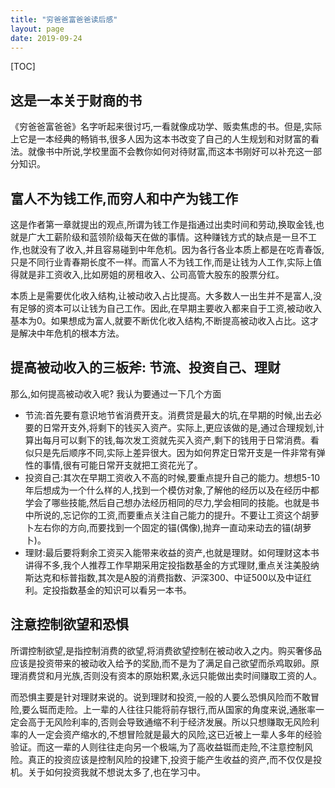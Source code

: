 ```yaml
---
title: "穷爸爸富爸爸读后感"
layout: page
date: 2019-09-24
---
```


[TOC]


## 这是一本关于财商的书

《穷爸爸富爸爸》名字听起来很讨巧,一看就像成功学、贩卖焦虑的书。但是,实际上它是一本经典的畅销书,很多人因为这本书改变了自己的人生规划和对财富的看法。就像书中所说,学校里面不会教你如何对待财富,而这本书刚好可以补充这一部分知识。

## 富人不为钱工作,而穷人和中产为钱工作

这是作者第一章就提出的观点,所谓为钱工作是指通过出卖时间和劳动,换取金钱,也就是广大工薪阶级和蓝领阶级每天在做的事情。这种赚钱方式的缺点是一旦不工作,也就没有了收入,并且容易碰到中年危机。因为各行各业本质上都是在吃青春饭,只是不同行业青春期长度不一样。而富人不为钱工作,而是让钱为人工作,实际上值得就是非工资收入,比如房姐的房租收入、公司高管大股东的股票分红。

本质上是需要优化收入结构,让被动收入占比提高。大多数人一出生并不是富人,没有足够的资本可以让钱为自己工作。因此,在早期主要收入都来自于工资,被动收入基本为0。如果想成为富人,就要不断优化收入结构,不断提高被动收入占比。这才是解决中年危机的根本方法。

## 提高被动收入的三板斧: 节流、投资自己、理财
那么,如何提高被动收入呢? 我认为要通过一下几个方面

- 节流:首先要有意识地节省消费开支。消费贷是最大的坑,在早期的时候,出去必要的日常开支外,将剩下的钱买入资产。实际上,更应该做的是,通过合理规划,计算出每月可以剩下的钱,每次发工资就先买入资产,剩下的钱用于日常消费。看似只是先后顺序不同,实际上差异很大。因为如何界定日常开支是一件非常有弹性的事情,很有可能日常开支就把工资花光了。
- 投资自己:其次在早期工资收入不高的时候,要重点提升自己的能力。想想5-10年后想成为一个什么样的人,找到一个模仿对象,了解他的经历以及在经历中都学会了哪些技能,然后自己想办法经历相同的尽力,学会相同的技能。也就是书中所说的,忘记你的工资,而要重点关注自己能力的提升。不要让工资这个胡萝卜左右你的方向,而要找到一个固定的锚(偶像),抛弃一直动来动去的锚(胡萝卜)。
- 理财:最后要将剩余工资买入能带来收益的资产,也就是理财。如何理财这本书讲得不多,我个人推荐工作早期采用定投指数基金的方式理财,重点关注美股纳斯达克和标普指数,其次是A股的消费指数、沪深300、中证500以及中证红利。定投指数基金的知识可以看另一本书。

## 注意控制欲望和恐惧
所谓控制欲望,是指控制消费的欲望,将消费欲望控制在被动收入之内。购买奢侈品应该是投资带来的被动收入给予的奖励,而不是为了满足自己欲望而杀鸡取卵。原理消费贷和月光族,否则没有资本的原始积累,永远只能做出卖时间赚取工资的人。

而恐惧主要是针对理财来说的。说到理财和投资,一般的人要么恐惧风险而不敢冒险,要么铤而走险。上一辈的人往往只能将前存银行,而从国家的角度来说,通胀率一定会高于无风险利率的,否则会导致通缩不利于经济发展。所以只想赚取无风险利率的人一定会资产缩水的,不想冒险就是最大的风险,这已近被上一辈人多年的经验验证。而这一辈的人则往往走向另一个极端,为了高收益铤而走险,不注意控制风险。真正的投资应该是控制风险的投建下,投资于能产生收益的资产,而不仅仅是投机。关于如何投资我就不想说太多了,也在学习中。

